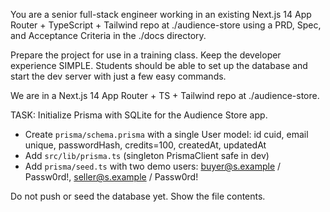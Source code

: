 You are a senior full-stack engineer working in an existing Next.js 14 App Router + TypeScript + Tailwind repo at ./audience-store using a PRD, Spec, and Acceptance Criteria in the ./docs directory.

Prepare the project for use in a training class. Keep the developer experience SIMPLE. Students should be able to set up the database and start the dev server with just a few easy commands.

We are in a Next.js 14 App Router + TS + Tailwind repo at ./audience-store.

TASK: Initialize Prisma with SQLite for the Audience Store app.

- Create `prisma/schema.prisma` with a single User model:
  id cuid, email unique, passwordHash, credits=100, createdAt, updatedAt
- Add `src/lib/prisma.ts` (singleton PrismaClient safe in dev)
- Add `prisma/seed.ts` with two demo users: buyer@s.example / Passw0rd!, seller@s.example / Passw0rd!

Do not push or seed the database yet.
Show the file contents.
